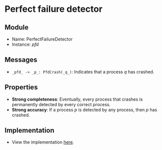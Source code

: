 # Perfect failure detector

## Module
 - Name: PerfectFailureDetector
 - Instance: _pfd_

## Messages
 - `_pfd_ -> _p_: PfdCrash(_q_)`: Indicates that a process _q_ has crashed.

## Properties
 - **Strong completeness**: Eventually, every process that crashes is permanently detected by every correct process.
 - **Strong accuracy**: If a process _p_ is detected by any process, then _p_ has crashed.

## Implementation
 - View the implementation [here](./pfd.go).